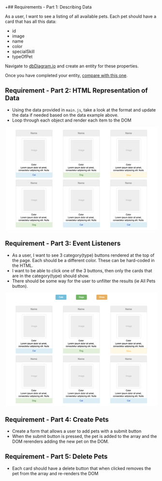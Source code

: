 +## Requirements - Part 1: Describing Data 

As a user, I want to see a listing of all available pets. Each pet should have a card that has all this data:
- id
- image
- name
- color
- specialSkill
- typeOfPet

Navigate to [dbDiagram.io](https://dbDiagram.io) and create an entity for these properties.

Once you have completed your entity, [compare with this one](https://dbdiagram.io/d/631ff2e40911f91ba594dc5a).

## Requirement - Part 2: HTML Representation of Data
- Using the data provided in `main.js`, take a look at the format and update the data if needed based on the data example above.
- Loop through each object and render each item to the DOM

![MockUp1](MockUp1.png)


## Requirement - Part 3: Event Listeners

- As a user, I want to see 3 category(type) buttons rendered at the top of the page. Each should be a different color. These can be hard-coded in the HTML.
- I want to be able to click one of the 3 buttons, then only the cards that are in the category(type) should show.
- There should be some way for the user to unfilter the results (ie All Pets button).

![MockUp](MockUp.png)

## Requirement - Part 4: Create Pets
- Create a form that allows a user to add pets with a submit button
- When the submit button is pressed, the pet is added to the array and the DOM rerenders adding the new pet on the DOM.

## Requirement - Part 5: Delete Pets
- Each card should have a delete button that when clicked removes the pet from the array and re-renders the DOM
